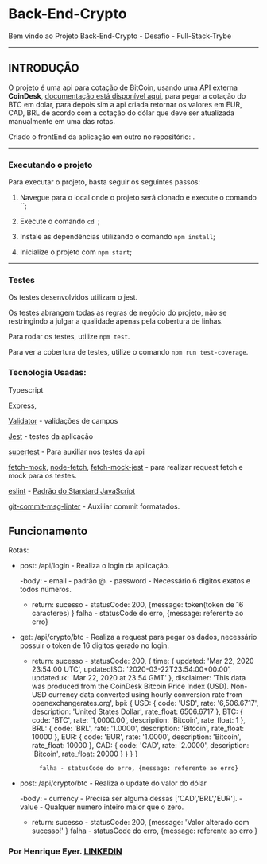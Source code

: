 # Back-End-Crypto

Bem vindo ao Projeto Back-End-Crypto - Desafio - Full-Stack-Trybe

---

## INTRODUÇÃO

O projeto é uma api para cotação de BitCoin, usando uma API externa **CoinDesk**, [documentação está disponível aqui](https://www.coindesk.com/coindesk-api), para pegar a cotação do BTC em dolar, para depois sim a api criada retornar os valores em EUR, CAD, BRL de acordo com a cotação do dólar que deve ser atualizada manualmente em uma das rotas.  

Criado o frontEnd da aplicação em outro no repositório: .

---

### Executando o projeto

Para executar o projeto, basta seguir os seguintes passos:


1. Navegue para o local onde o projeto será clonado e execute o comando ``;


2. Execute o comando `cd `;


3. Instale as dependências utilizando o comando `npm install`;


4. Inicialize o projeto com `npm start`;

---

### Testes

Os testes desenvolvidos utilizam o jest.

Os testes abrangem todas as regras de negócio do projeto, não se restringindo a julgar a qualidade apenas pela cobertura de linhas.

Para rodar os testes, utilize `npm test`.

Para ver a cobertura de testes, utilize o comando `npm run test-coverage`.

### Tecnologia Usadas:

Typescript

[Express](https://expressjs.com/pt-br/),

[Validator](https://www.npmjs.com/package/validator) - validações de campos

[Jest](https://jestjs.io/docs/getting-started) - testes da aplicação

[supertest](https://www.npmjs.com/package/supertest) - Para auxiliar nos testes da api

[fetch-mock](https://www.npmjs.com/package/fetch-mock), [node-fetch](https://www.npmjs.com/package/node-fetch), [fetch-mock-jest](https://www.npmjs.com/package/jest-fetch-mock) - para realizar request fetch e mock para os testes.

[eslint](https://eslint.org/) - [Padrão do Standard JavaScript](https://standardjs.com/)

[git-commit-msg-linter](https://www.npmjs.com/package/git-commit-msg-linter) - Auxiliar commit formatados.


## Funcionamento

Rotas:

  - post: /api/login - Realiza o login da aplicação.
  
    -body: 
          - email - padrão <name>@<email>.<com>
          - password - Necessário 6 digitos exatos e todos números.

    - return: 
            sucesso - statusCode: 200, {message: token(token de 16 caracteres) }
            falha - statusCode do erro, {message: referente ao erro}

  - get: /api/crypto/btc - Realiza a request para pegar os dados, necessário possuir o token de 16 digitos gerado no login.
    - return: 
            sucesso - statusCode: 200, {
                            time: {
                              updated: 'Mar 22, 2020 23:54:00 UTC',
                              updatedISO: '2020-03-22T23:54:00+00:00',
                              updateduk: 'Mar 22, 2020 at 23:54 GMT'
                            },
                            disclaimer: 'This data was produced from the CoinDesk Bitcoin Price Index (USD). Non-USD currency data converted using hourly conversion rate from openexchangerates.org',
                            bpi: {
                              USD: {
                                code: 'USD',
                                rate: '6,506.6717',
                                description: 'United States Dollar',
                                rate_float: 6506.6717
                              },
                              BTC: {
                                code: 'BTC',
                                rate: '1,0000.00',
                                description: 'Bitcoin',
                                rate_float: 1
                              },
                              BRL: {
                                code: 'BRL',
                                rate: '1.0000',
                                description: 'Bitcoin',
                                rate_float: 10000
                              },
                              EUR: {
                                code: 'EUR',
                                rate: '1.0000',
                                description: 'Bitcoin',
                                rate_float: 10000
                              },
                              CAD: {
                                code: 'CAD',
                                rate: '2.0000',
                                description: 'Bitcoin',
                                rate_float: 20000
                              }
                            }
                          }
            }

            falha - statusCode do erro, {message: referente ao erro}


  - post: /api/crypto/btc - Realiza o update do valor do dólar
  
    -body: 
          - currency - Precisa ser alguma dessas ['CAD','BRL','EUR'].
          - value - Qualquer numero inteiro maior que o zero.

    - return: 
            sucesso - statusCode: 200, {message: 'Valor alterado com sucesso!' }
            falha - statusCode do erro, {message: referente ao erro }




### Por Henrique Eyer. [LINKEDIN](https://www.linkedin.com/in/henriqueeyer)
